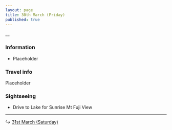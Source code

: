 ```yaml
---
layout: page
title: 30th March (Friday)
published: true
---
```


\_\_

### Information

* Placeholder

### Travel info

Placeholder

### Sightseeing

* Drive to Lake for Sunrise Mt Fuji View

---

↪ [31st March (Saturday)](/days/week3/31mar)